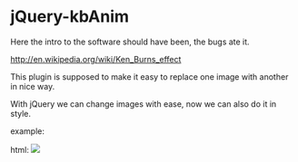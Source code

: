 jQuery-kbAnim
=============

Here the intro to the software should have been, the bugs ate it.

http://en.wikipedia.org/wiki/Ken_Burns_effect

This plugin is supposed to make it easy to replace one image with another in nice way.

With jQuery we can change images with ease, now we can also do it in style.

example:

html:
<img id=image1 src="example1.jpg">
<script>
jQuery(function($){
  $('#image1').animate({src:'example2.jpg'},500,{effect:'kenburns'});
});
